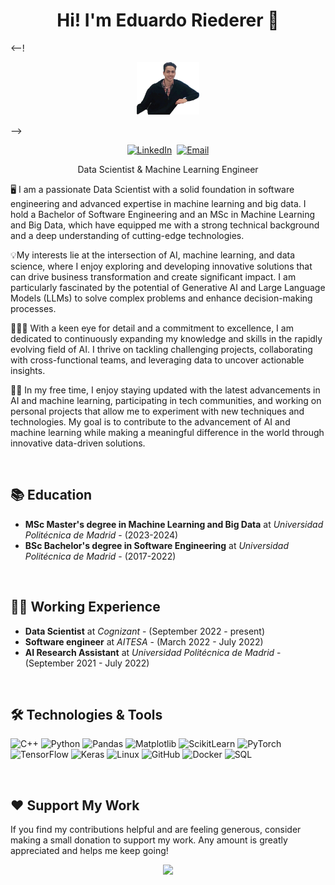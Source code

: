 <h1 align="center">Hi! I'm Eduardo Riederer 👋</h1>

<--!
<p align="center">
  <img src="assets/profile.PNG" width="20%">
</p>
-->

<p align="center">
  <a href="https://www.linkedin.com/in/eduardo-miguel-riederer/" target="_blank"><img src="https://img.shields.io/badge/LinkedIn-%230077B5.svg?&style=for-the-badge&logo=linkedin&logoColor=white" alt="LinkedIn"></a>&nbsp;
  <a href="mailto:em.riederer@alumnos.upm.es"><img src="https://img.shields.io/badge/Email-D14836?style=for-the-badge&logo=gmail&logoColor=white" alt="Email"></a>
</p>

<p align="center">Data Scientist & Machine Learning Engineer</p>

<p>🖥️ I am a passionate Data Scientist with a solid foundation in software engineering and advanced expertise in machine learning and big data. I hold a Bachelor of Software Engineering and an MSc in Machine Learning and Big Data, which have equipped me with a strong technical background and a deep understanding of cutting-edge technologies.

💡My interests lie at the intersection of AI, machine learning, and data science, where I enjoy exploring and developing innovative solutions that can drive business transformation and create significant impact. I am particularly fascinated by the potential of Generative AI and Large Language Models (LLMs) to solve complex problems and enhance decision-making processes.

🕵🏻‍♂️ With a keen eye for detail and a commitment to excellence, I am dedicated to continuously expanding my knowledge and skills in the rapidly evolving field of AI. I thrive on tackling challenging projects, collaborating with cross-functional teams, and leveraging data to uncover actionable insights.

🧖🏻 In my free time, I enjoy staying updated with the latest advancements in AI and machine learning, participating in tech communities, and working on personal projects that allow me to experiment with new techniques and technologies. My goal is to contribute to the advancement of AI and machine learning while making a meaningful difference in the world through innovative data-driven solutions.</p>

<br>

## 📚 Education

- **MSc Master's degree in Machine Learning and Big Data** at *Universidad Politécnica de Madrid* - (2023-2024)
- **BSc Bachelor's degree in Software Engineering** at *Universidad Politécnica de Madrid* - (2017-2022)

<br>

## 👨‍💻 Working Experience

- **Data Scientist** at *Cognizant* - (September 2022 - present)
- **Software engineer** at *AITESA* - (March 2022 - July 2022)
- **AI Research Assistant** at *Universidad Politécnica de Madrid* - (September 2021 - July 2022)

<br>

## 🛠️ Technologies & Tools

<p>
  <img alt="C++" src="https://img.shields.io/badge/-C++-00599C?style=for-the-badge&logo=c%2B%2B&logoColor=white" />
  <img alt="Python" src="https://img.shields.io/badge/-Python-3776AB?style=for-the-badge&logo=python&logoColor=white" />
  <img alt="Pandas" src="https://img.shields.io/badge/-Pandas-150458?style=for-the-badge&logo=pandas&logoColor=white" />
  <img alt="Matplotlib" src="https://img.shields.io/badge/-Matplotlib-013E73?style=for-the-badge&logo=matplotlib&logoColor=white" />
  <img alt="ScikitLearn" src="https://img.shields.io/badge/-ScikitLearn-F7931E?style=for-the-badge&logo=scikit-learn&logoColor=white" />
  <img alt="PyTorch" src="https://img.shields.io/badge/-PyTorch-EE4C2C?style=for-the-badge&logo=pytorch&logoColor=white" />
  <img alt="TensorFlow" src="https://img.shields.io/badge/-TensorFlow-FF6F00?style=for-the-badge&logo=tensorflow&logoColor=white" />
  <img alt="Keras" src="https://img.shields.io/badge/-Keras-D00000?style=for-the-badge&logo=keras&logoColor=white" />
  <img alt="Linux" src="https://img.shields.io/badge/-Linux-FCC624?style=for-the-badge&logo=linux&logoColor=black" />
  <img alt="GitHub" src="https://img.shields.io/badge/-GitHub-181717?style=for-the-badge&logo=github" />
  <img alt="Docker" src="https://img.shields.io/badge/-Docker-2496ED?style=for-the-badge&logo=docker&logoColor=white" />
  <img alt="SQL" src="https://img.shields.io/badge/-SQL-4479A1?style=for-the-badge&logo=postgresql&logoColor=white" />
</p>

<br>

## ❤️ Support My Work

If you find my contributions helpful and are feeling generous, consider making a small donation to support my work. Any amount is greatly appreciated and helps me keep going!

<p align="center">
  <a href="https://www.paypal.com/paypalme/eduardoriederer" target="_blank"><img src="https://img.shields.io/badge/Donate-PayPal-blue.svg?style=for-the-badge&logo=paypal"></a>
</p>

